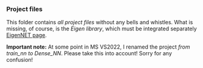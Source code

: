 ### Project files ###

This folder contains *all project files* without any bells and whistles. What is missing, of course, is the *Eigen library*, which must be integrated separately [EigenNET page](https://github.com/SuprenumDE/EigenNET).

**Important note:** At some point in MS VS2022, I renamed the project *from train_nn to Dense_NN*. Please take this into account! Sorry for any confusion!
